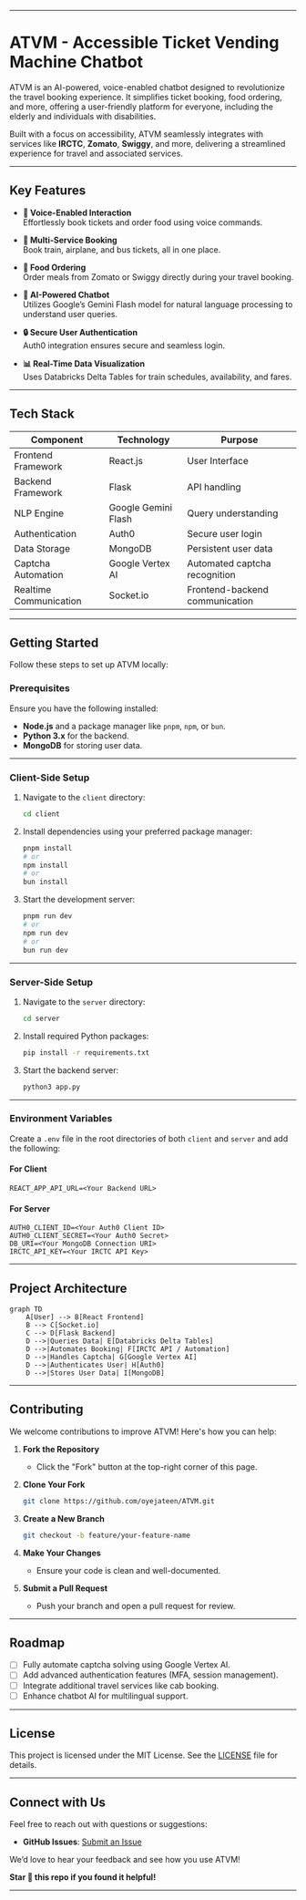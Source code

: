 
---

# **ATVM - Accessible Ticket Vending Machine Chatbot**  

ATVM is an AI-powered, voice-enabled chatbot designed to revolutionize the travel booking experience. It simplifies ticket booking, food ordering, and more, offering a user-friendly platform for everyone, including the elderly and individuals with disabilities.  

Built with a focus on accessibility, ATVM seamlessly integrates with services like **IRCTC**, **Zomato**, **Swiggy**, and more, delivering a streamlined experience for travel and associated services.

---

## **Key Features**  

- **🎤 Voice-Enabled Interaction**  
  Effortlessly book tickets and order food using voice commands.  

- **🚆 Multi-Service Booking**  
  Book train, airplane, and bus tickets, all in one place.  

- **🍱 Food Ordering**  
  Order meals from Zomato or Swiggy directly during your travel booking.  

- **🧠 AI-Powered Chatbot**  
  Utilizes Google’s Gemini Flash model for natural language processing to understand user queries.  

- **🔒 Secure User Authentication**  
  Auth0 integration ensures secure and seamless login.  

- **📊 Real-Time Data Visualization**  
  Uses Databricks Delta Tables for train schedules, availability, and fares.  

---

## **Tech Stack**  

| Component               | Technology           | Purpose                              |  
|-------------------------|----------------------|--------------------------------------|  
| Frontend Framework      | React.js            | User Interface                      |  
| Backend Framework       | Flask               | API handling                        |  
| NLP Engine              | Google Gemini Flash | Query understanding                 |  
| Authentication          | Auth0               | Secure user login                   |  
| Data Storage            | MongoDB             | Persistent user data                |  
| Captcha Automation      | Google Vertex AI    | Automated captcha recognition       |  
| Realtime Communication  | Socket.io           | Frontend-backend communication      |  

---

## **Getting Started**  

Follow these steps to set up ATVM locally:  

### **Prerequisites**  
Ensure you have the following installed:  
- **Node.js** and a package manager like `pnpm`, `npm`, or `bun`.  
- **Python 3.x** for the backend.  
- **MongoDB** for storing user data.  

---

### **Client-Side Setup**  

1. Navigate to the `client` directory:  
   ```bash  
   cd client  
   ```  

2. Install dependencies using your preferred package manager:  
   ```bash  
   pnpm install  
   # or  
   npm install  
   # or  
   bun install  
   ```  

3. Start the development server:  
   ```bash  
   pnpm run dev  
   # or  
   npm run dev  
   # or  
   bun run dev  
   ```  

---

### **Server-Side Setup**  

1. Navigate to the `server` directory:  
   ```bash  
   cd server  
   ```  

2. Install required Python packages:  
   ```bash  
   pip install -r requirements.txt  
   ```  

3. Start the backend server:  
   ```bash  
   python3 app.py  
   ```  

---

### **Environment Variables**  
Create a `.env` file in the root directories of both `client` and `server` and add the following:  

#### **For Client**  
```plaintext  
REACT_APP_API_URL=<Your Backend URL>  
```  

#### **For Server**  
```plaintext  
AUTH0_CLIENT_ID=<Your Auth0 Client ID>  
AUTH0_CLIENT_SECRET=<Your Auth0 Secret>  
DB_URI=<Your MongoDB Connection URI>  
IRCTC_API_KEY=<Your IRCTC API Key>  
```  

---

## **Project Architecture**  

```mermaid  
graph TD  
    A[User] --> B[React Frontend]  
    B --> C[Socket.io]  
    C --> D[Flask Backend]  
    D -->|Queries Data| E[Databricks Delta Tables]  
    D -->|Automates Booking| F[IRCTC API / Automation]  
    D -->|Handles Captcha| G[Google Vertex AI]  
    D -->|Authenticates User| H[Auth0]  
    D -->|Stores User Data| I[MongoDB]  
```  

---

## **Contributing**  

We welcome contributions to improve ATVM! Here's how you can help:  

1. **Fork the Repository**  
   - Click the "Fork" button at the top-right corner of this page.  

2. **Clone Your Fork**  
   ```bash  
   git clone https://github.com/oyejateen/ATVM.git  
   ```  

3. **Create a New Branch**  
   ```bash  
   git checkout -b feature/your-feature-name  
   ```  

4. **Make Your Changes**  
   - Ensure your code is clean and well-documented.  

5. **Submit a Pull Request**  
   - Push your branch and open a pull request for review.  

---

## **Roadmap**  

- [ ] Fully automate captcha solving using Google Vertex AI.  
- [ ] Add advanced authentication features (MFA, session management).  
- [ ] Integrate additional travel services like cab booking.  
- [ ] Enhance chatbot AI for multilingual support.  

---

## **License**  
This project is licensed under the MIT License. See the [LICENSE](LICENSE) file for details.  

---

## **Connect with Us**  

Feel free to reach out with questions or suggestions:  
  
- **GitHub Issues**: [Submit an Issue](https://github.com/oyejateen/ATVM/issues)  

We’d love to hear your feedback and see how you use ATVM!  

**Star 🌟 this repo if you found it helpful!**  

--- 
